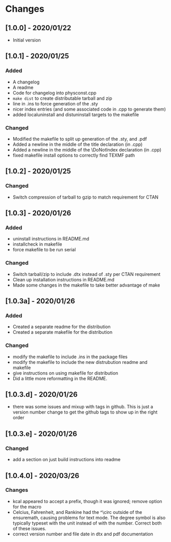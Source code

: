 # Changes
## [1.0.0] - 2020/01/22
- Initial version
## [1.0.1] - 2020/01/25
### Added
- A changelog
- A readme
- Code for changelog into physconst.cpp
- `make dist` to create distributable tarball and zip
- line in .ins to force generation of the .sty
- nicer index entries (and some associated code in .cpp to generate them)
- added localuninstall and distuninstall targets to the makefile
### Changed
- Modified the makefile to split up generation of the .sty, and .pdf
- Added a newline in the middle of the title declaration (in .cpp)
- Added a newline in the middle of the \DoNotIndex declaration (in .cpp)
- fixed makefile install options to correctly find TEXMF path
## [1.0.2] - 2020/01/25
### Changed
- Switch compression of tarball to gzip to match requirement for CTAN
## [1.0.3] - 2020/01/26
### Added
- uninstall instructions in README.md
- installcheck in makefile
- force makefile to be run serial
### Changed
- Switch tarball/zip to include .dtx instead of .sty per CTAN requirement
- Clean up installation instructions in README.md
- Made some changes in the makefile to take better advantage of make
## [1.0.3a] - 2020/01/26
### Added
- Created a separate readme for the distribution
- Created a separate makefile for the distribution
### Changed
- modify the makefile to include .ins in the package files
- modify the makefile to include the new distrubution readme and makefile
- give instructions on using makefile for distribution
- Did a little more reformatting in the README.
## [1.0.3.d] - 2020/01/26
- there was some issues and mixup with tags in github. This is just a version 
number change to get the github tags to show up in the right order 
## [1.0.3.e] - 2020/01/26
### Changed
- add a section on just build instructions into readme
## [1.0.4.0] - 2020/03/26
### Changes
- kcal appeared to accept a prefix, though it was ignored; remove option for the
macro
- Celcius, Fahrenheit, and Rankine had the ^\circ outside of the ensuremath,
causing problems for text mode. The degree symbol is also typically typeset
with the unit instead of with the number. Correct both of these issues.
- correct version number and file date in dtx and pdf documentation

